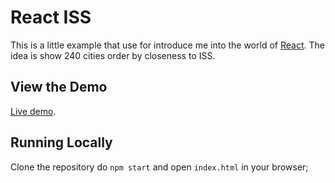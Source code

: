 React ISS
============
This is a little example that use for introduce me into the world of [React](http://facebook.github.io/react/).
The idea is show 240 cities order by closeness to ISS.

View the Demo
--------------

[Live demo](http://loverajoel.github.io/).

Running Locally
---------------

Clone the repository do `npm start` and open `index.html` in your browser;